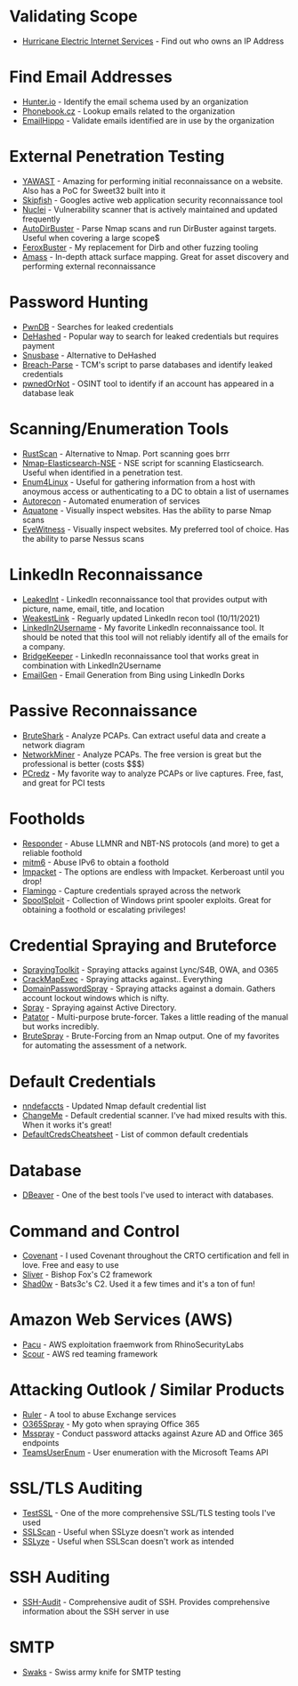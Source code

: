 # Validating Scope
* [Hurricane Electric Internet Services](https://bgp.he.net) - Find out who owns an IP Address

# Find Email Addresses
* [Hunter.io](https://hunter.io/) - Identify the email schema used by an organization
* [Phonebook.cz](Phonebook.cz) - Lookup emails related to the organization
* [EmailHippo](https://tools.emailhippo.com) - Validate emails identified are in use by the organization

# External Penetration Testing
* [YAWAST](https://github.com/adamcaudill/yawast) - Amazing for performing initial reconnaissance on a website. Also has a PoC for Sweet32 built into it
* [Skipfish](https://github.com/spinkham/skipfish) - Googles active web application security reconnaissance tool
* [Nuclei](https://github.com/projectdiscovery/nuclei) - Vulnerability scanner that is actively maintained and updated frequently
* [AutoDirBuster](https://github.com/NetSPI/AutoDirbuster) - Parse Nmap scans and run DirBuster against targets. Useful when covering a large scope$
* [FeroxBuster](https://github.com/epi052/feroxbuster) - My replacement for Dirb and other fuzzing tooling
* [Amass](https://github.com/OWASP/Amass) - In-depth attack surface mapping. Great for asset discovery and performing external reconnaissance

# Password Hunting
* [PwnDB](https://github.com/davidtavarez/pwndb) - Searches for leaked credentials
* [DeHashed](https://dehashed.com/) - Popular way to search for leaked credentials but requires payment
* [Snusbase](https://snusbase.com/) - Alternative to DeHashed
* [Breach-Parse](https://github.com/hmaverickadams/breach-parse) - TCM's script to parse databases and identify leaked credentials
* [pwnedOrNot](https://github.com/thewhiteh4t/pwnedOrNot) - OSINT tool to identify if an account has appeared in a database leak

# Scanning/Enumeration Tools
* [RustScan](https://github.com/RustScan/RustScan) - Alternative to Nmap. Port scanning goes brrr
* [Nmap-Elasticsearch-NSE](https://github.com/theMiddleBlue/nmap-elasticsearch-nse) - NSE script for scanning Elasticsearch. Useful when identified in a penetration test.
* [Enum4Linux](https://github.com/CiscoCXSecurity/enum4linux) - Useful for gathering information from a host with anoymous access or authenticating to a DC to obtain a list of usernames
* [Autorecon](https://github.com/Tib3rius/AutoRecon) - Automated enumeration of services
* [Aquatone](https://github.com/michenriksen/aquatone) - Visually inspect websites. Has the ability to parse Nmap scans
* [EyeWitness](https://github.com/FortyNorthSecurity/EyeWitness) - Visually inspect websites. My preferred tool of choice. Has the ability to parse Nessus scans

# LinkedIn Reconnaissance 
* [LeakedInt](https://github.com/vysecurity/LinkedInt) - LinkedIn reconnaissance tool that provides output with picture, name, email, title, and location
* [WeakestLink](https://github.com/shellfarmer/WeakestLink) - Reguarly updated LinkedIn recon tool (10/11/2021)
* [LinkedIn2Username](https://github.com/initstring/linkedin2username) - My favorite LinkedIn reconnaissance tool. It should be noted that this tool will not reliably identify all of the emails for a company. 
* [BridgeKeeper](https://github.com/0xZDH/BridgeKeeper/blob/master/core/hunter.py) - LinkedIn reconnaissance tool that works great in combination with LinkedIn2Username
* [EmailGen](https://github.com/navisecdelta/EmailGen) - Email Generation from Bing using LinkedIn Dorks

# Passive Reconnaissance 
* [BruteShark](https://github.com/odedshimon/BruteShark) - Analyze PCAPs. Can extract useful data and create a network diagram
* [NetworkMiner](https://www.netresec.com/) - Analyze PCAPs. The free version is great but the professional is better (costs $$$)
* [PCredz](https://github.com/lgandx/PCredz) - My favorite way to analyze PCAPs or live captures. Free, fast, and great for PCI tests

# Footholds
* [Responder](https://github.com/lgandx/Responder-Windows) - Abuse LLMNR and NBT-NS protocols (and more) to get a reliable foothold
* [mitm6](https://github.com/fox-it/mitm6) - Abuse IPv6 to obtain a foothold
* [Impacket](https://github.com/SecureAuthCorp/impacket) - The options are endless with Impacket. Kerberoast until you drop!
* [Flamingo](https://github.com/atredispartners/flamingo) - Capture credentials sprayed across the network
* [SpoolSploit](https://github.com/BeetleChunks/SpoolSploit) - Collection of Windows print spooler exploits. Great for obtaining a foothold or escalating privileges!

# Credential Spraying and Bruteforce 
* [SprayingToolkit](https://github.com/byt3bl33d3r/SprayingToolkit) - Spraying attacks against Lync/S4B, OWA, and O365
* [CrackMapExec](https://github.com/byt3bl33d3r/CrackMapExec) - Spraying attacks against.. Everything
* [DomainPasswordSpray](https://github.com/dafthack/DomainPasswordSpray) - Spraying attacks against a domain. Gathers account lockout windows which is nifty.
* [Spray](https://github.com/Greenwolf/Spray) - Spraying against Active Directory. 
* [Patator](https://github.com/lanjelot/patator) - Multi-purpose brute-forcer. Takes a little reading of the manual but works incredibly.
* [BruteSpray](https://github.com/x90skysn3k/brutespray) - Brute-Forcing from an Nmap output. One of my favorites for automating the assessment of a network.

# Default Credentials
* [nndefaccts](https://github.com/nnposter/nndefaccts) - Updated Nmap default credential list
* [ChangeMe](https://github.com/ztgrace/changeme) - Default credential scanner. I've had mixed results with this. When it works it's great!
* [DefaultCredsCheatsheet](https://github.com/ihebski/DefaultCreds-cheat-sheet) - List of common default credentials

# Database
* [DBeaver](https://dbeaver.io/) - One of the best tools I've used to interact with databases.

# Command and Control
* [Covenant](https://github.com/cobbr/Covenant) - I used Covenant throughout the CRTO certification and fell in love. Free and easy to use
* [Sliver](https://github.com/BishopFox/sliver) - Bishop Fox's C2 framework
* [Shad0w](https://github.com/bats3c/shad0w) - Bats3c's C2. Used it a few times and it's a ton of fun!

# Amazon Web Services (AWS)
* [Pacu](https://github.com/RhinoSecurityLabs/pacu) - AWS exploitation fraemwork from RhinoSecurityLabs
* [Scour](https://github.com/grines/scour) - AWS red teaming framework

# Attacking Outlook / Similar Products 
* [Ruler](https://github.com/sensepost/ruler) - A tool to abuse Exchange services
* [O365Spray](https://github.com/0xZDH/o365spray) - My goto when spraying Office 365
* [Msspray](https://github.com/SecurityRiskAdvisors/msspray) - Conduct password attacks against Azure AD and Office 365 endpoints
* [TeamsUserEnum](https://github.com/immunIT/TeamsUserEnum) - User enumeration with the Microsoft Teams API

# SSL/TLS Auditing
* [TestSSL](https://github.com/drwetter/testssl.sh) - One of the more comprehensive SSL/TLS testing tools I've used
* [SSLScan](https://github.com/rbsec/sslscan) - Useful when SSLyze doesn't work as intended
* [SSLyze](https://github.com/nabla-c0d3/sslyze) - Useful when SSLScan doesn't work as intended

# SSH Auditing
* [SSH-Audit](https://github.com/jtesta/ssh-audit) - Comprehensive audit of SSH. Provides comprehensive information about the SSH server in use

# SMTP
* [Swaks](https://github.com/jetmore/swaks) - Swiss army knife for SMTP testing
